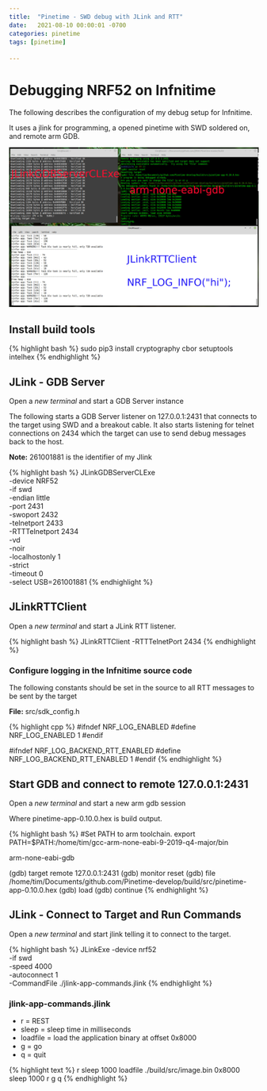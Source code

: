 ```yaml
---
title:  "Pinetime - SWD debug with JLink and RTT"
date:   2021-08-10 00:00:01 -0700
categories: pinetime
tags: [pinetime]

---
```

# Debugging NRF52 on Infnitime

The following describes the configuration of my debug setup for Infnitime.

It uses a jlink for programming, a opened pinetime with SWD soldered on, and remote arm GDB.

![jlink swd debug](/assets/images/pinetime-jlink-debug.jpg)

## Install build tools

{% highlight bash %}
sudo pip3 install cryptography cbor setuptools intelhex
{% endhighlight %}

## JLink - GDB Server

Open a *new terminal* and start a GDB Server instance

The following starts a GDB Server listener on 127.0.0.1:2431 that connects to the target using SWD and a breakout cable.
It also starts listening for telnet connections on 2434 which the target can use to send debug messages back to the host.

**Note:** 261001881 is the identifier of my Jlink

{% highlight bash %}
JLinkGDBServerCLExe \
-device NRF52 \
-if swd \
-endian little \
-port 2431 \
-swoport 2432 \
-telnetport 2433 \
-RTTTelnetport 2434 \
-vd \
-noir \
-localhostonly 1 \
-strict \
-timeout 0 \
-select USB=261001881
{% endhighlight %}

## JLinkRTTClient 

Open a *new terminal* and start a JLink RTT listener.

{% highlight bash %}
JLinkRTTClient -RTTTelnetPort 2434
{% endhighlight %}

### Configure logging in the Infnitime source code

The following constants should be set in the source to all RTT messages to be sent by the target

**File:** src/sdk_config.h

{% highlight cpp %}
#ifndef NRF_LOG_ENABLED
#define NRF_LOG_ENABLED 1
#endif

#ifndef NRF_LOG_BACKEND_RTT_ENABLED
#define NRF_LOG_BACKEND_RTT_ENABLED 1
#endif
{% endhighlight %}

## Start GDB and connect to remote 127.0.0.1:2431

Open a *new terminal* and start a new arm gdb session

Where pinetime-app-0.10.0.hex is build output.

{% highlight bash %}
#Set PATH to arm toolchain.
export PATH=$PATH:/home/tim/gcc-arm-none-eabi-9-2019-q4-major/bin

arm-none-eabi-gdb

(gdb) target remote 127.0.0.1:2431
(gdb) monitor reset
(gdb) file /home/tim/Documents/github.com/Pinetime-develop/build/src/pinetime-app-0.10.0.hex
(gdb) load
(gdb) continue
{% endhighlight %}



## JLink - Connect to Target and Run Commands

Open a *new terminal* and start jlink telling it to connect to the target.

{% highlight bash %}
JLinkExe  -device nrf52 \
          -if swd \
          -speed 4000 \
          -autoconnect 1 \
          -CommandFile ./jlink-app-commands.jlink
{% endhighlight %}

### jlink-app-commands.jlink

- r = REST
- sleep = sleep time in milliseconds
- loadfile = load the application binary at offset 0x8000
- g = go
- q = quit

{% highlight text %}
r
sleep 1000
loadfile ./build/src/image.bin 0x8000
sleep 1000
r
g
q
{% endhighlight %}
